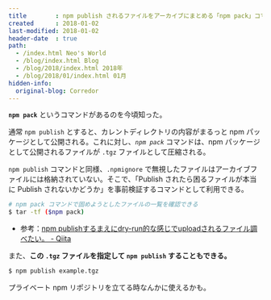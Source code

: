 ```yaml
---
title        : npm publish されるファイルをアーカイブにまとめる「npm pack」コマンド
created      : 2018-01-02
last-modified: 2018-01-02
header-date  : true
path:
  - /index.html Neo's World
  - /blog/index.html Blog
  - /blog/2018/index.html 2018年
  - /blog/2018/01/index.html 01月
hidden-info:
  original-blog: Corredor
---
```


__`npm pack`__ というコマンドがあるのを今頃知った。

通常 `npm publish` とすると、カレントディレクトリの内容がまるっと npm パッケージとして公開される。これに対し、_`npm pack`_ コマンドは、npm パッケージとして公開されるファイルが `.tgz` ファイルとして圧縮される。

`npm publish` コマンドと同様、`.npmignore` で無視したファイルはアーカイブファイルには格納されていない。そこで、「Publish されたら困るファイルが本当に Publish されないかどうか」を事前検証するコマンドとして利用できる。

```bash
# npm pack コマンドで固めようとしたファイルの一覧を確認できる
$ tar -tf ($npm pack)
```

- 参考：[npm publishするまえにdry-run的な感じでuploadされるファイル調べたい。 - Qiita](https://qiita.com/inuscript/items/5b3c1466a6ddb9ba6231)

また、__この `.tgz` ファイルを指定して `npm publish` することもできる。__

```bash
$ npm publish example.tgz
```

プライベート npm リポジトリを立てる時なんかに使えるかも。
